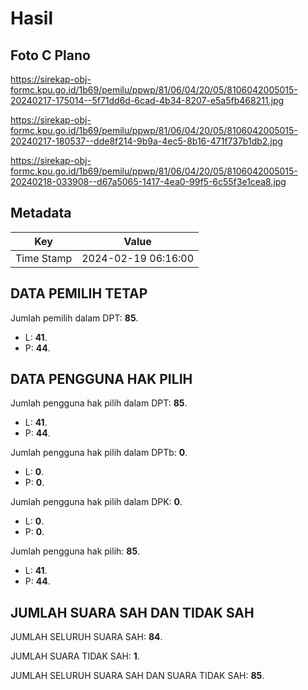 # Hasil

## Foto C Plano

https://sirekap-obj-formc.kpu.go.id/1b69/pemilu/ppwp/81/06/04/20/05/8106042005015-20240217-175014--5f71dd6d-6cad-4b34-8207-e5a5fb468211.jpg

https://sirekap-obj-formc.kpu.go.id/1b69/pemilu/ppwp/81/06/04/20/05/8106042005015-20240217-180537--dde8f214-9b9a-4ec5-8b16-471f737b1db2.jpg

https://sirekap-obj-formc.kpu.go.id/1b69/pemilu/ppwp/81/06/04/20/05/8106042005015-20240218-033908--d67a5065-1417-4ea0-99f5-6c55f3e1cea8.jpg


## Metadata

| Key        | Value               |
| ---------- | ------------------- |
| Time Stamp | 2024-02-19 06:16:00 |


## DATA PEMILIH TETAP

Jumlah pemilih dalam DPT: **85**.
 * L: **41**.
 * P: **44**.

## DATA PENGGUNA HAK PILIH

Jumlah pengguna hak pilih dalam DPT: **85**.
 * L: **41**.
 * P: **44**.

Jumlah pengguna hak pilih dalam DPTb: **0**.
 * L: **0**.
 * P: **0**.

Jumlah pengguna hak pilih dalam DPK: **0**.
 * L: **0**.
 * P: **0**.

Jumlah pengguna hak pilih: **85**.
 * L: **41**.
 * P: **44**.

## JUMLAH SUARA SAH DAN TIDAK SAH

JUMLAH SELURUH SUARA SAH: **84**.

JUMLAH SUARA TIDAK SAH: **1**.

JUMLAH SELURUH SUARA SAH DAN SUARA TIDAK SAH: **85**.


